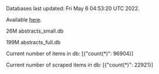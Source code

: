Databases last updated: Fri May  6 04:53:20 UTC 2022. 

Available [here](https://github.com/cbeauhilton/ash-db/releases).


26M	abstracts_small.db

199M	abstracts_full.db

Current number of items in db:
[{"count(*)": 96904}]

Current number of scraped items in db:
[{"count(*)": 22921}]
